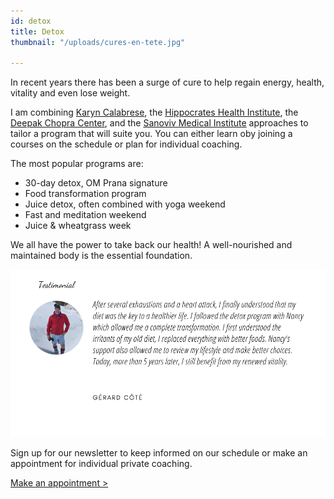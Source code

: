 ```yaml
---
id: detox
title: Detox
thumbnail: "/uploads/cures-en-tete.jpg"

---
```

In recent years there has been a surge of cure to help regain energy, health, vitality and even lose weight.

I am combining [Karyn Calabrese](https://karynraw.com/), the [Hippocrates Health Institute](https://instituthippocrates.com/), the [Deepak Chopra Center](https://chopra.com), and the [Sanoviv Medical Institute](https://www.sanoviv.com/) approaches to tailor a program that will suite you. You can either learn oby joining a courses on the schedule or plan for individual coaching.

The most popular programs are:

* 30-day detox, OM Prana signature
* Food transformation program
* Juice detox, often combined with yoga weekend
* Fast and meditation weekend
* Juice & wheatgrass week

We all have the power to take back our health! A well-nourished and maintained body is the essential foundation.

![](/uploads/gerard-engl.png)

Sign up for our newsletter to keep informed on our schedule or make an appointment for individual private coaching.

[Make an appointment >](https://www.gorendezvous.com/homepage/111690)